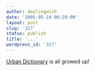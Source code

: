 ```yaml
---
author: dealingwith
date: '2005-05-14 00:20:00'
layout: post
slug: '317'
status: publish
title: '...'
wordpress_id: '317'
---
```


[Urban Dictionary][1] is all growed up!

   [1]: http://www.urbandictionary.com/

